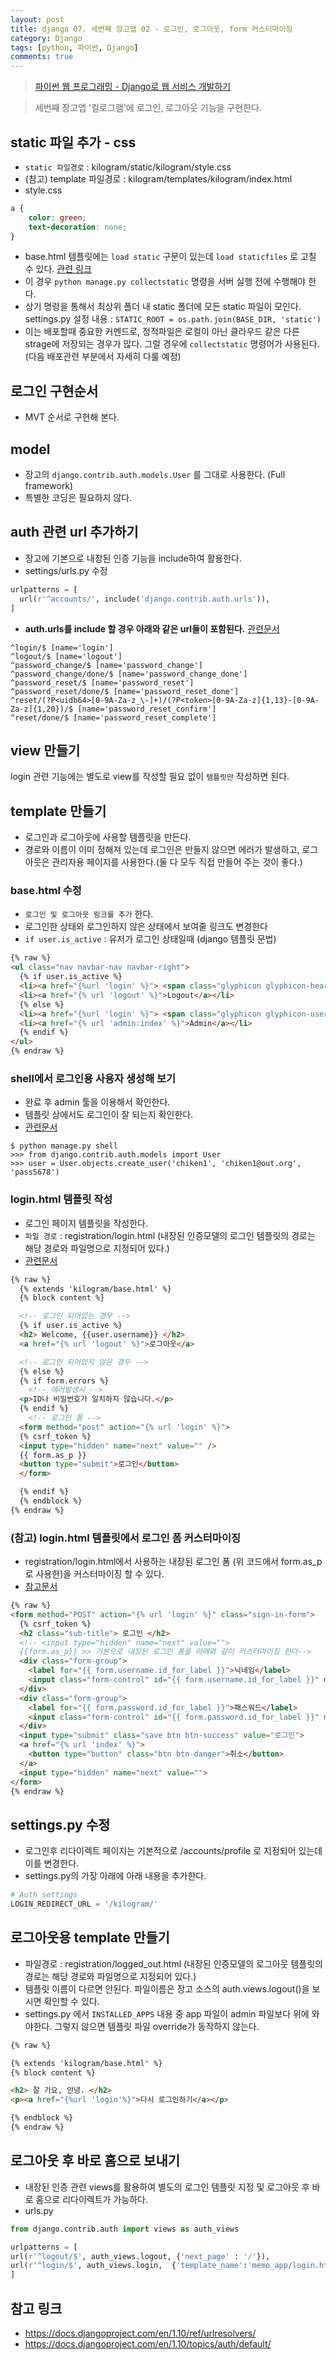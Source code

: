 ```yaml
---
layout: post
title: django 07. 세번째 장고앱 02 - 로그인, 로그아웃, form 커스터마이징
category: Django
tags: [python, 파이썬, Django]
comments: true
---
```

> [파이썬 웹 프로그래밍 - Django로 웹 서비스 개발하기 ](https://www.inflearn.com/course/django-%ED%8C%8C%EC%9D%B4%EC%8D%AC-%EC%9E%A5%EA%B3%A0-%EA%B0%95%EC%A2%8C/)

> 세번째 장고앱 '킬로그램'에 로그인, 로그아웃 기능을 구현한다.


## static 파일 추가 - css

- `static 파일경로` : kilogram/static/kilogram/style.css
- (참고) template 파일경로 : kilogram/templates/kilogram/index.html
- style.css

```css
a {
    color: green;
    text-decoration: none;
}
```

- base.html 템플릿에는 `load static` 구문이 있는데 `load staticfiles` 로 고칠 수 있다. [관련 링크](http://stackoverflow.com/questions/24238496/what-is-the-difference-between-load-staticfiles-and-load-static)
- 이 경우 `python manage.py collectstatic` 명령을 서버 실행 전에 수행해야 한다.
- 상기 명령을 통해서 최상위 폴더 내 static 폴더에 모든 static 파일이 모인다. settings.py 설정 내용 : `STATIC_ROOT = os.path.join(BASE_DIR, 'static')`
- 이는 배포할때 중요한 커멘드로, 정적파일은 로컬이 아닌 클라우드 같은 다른 strage에 저장되는 경우가 많다. 그럴 경우에 `collectstatic` 명령어가 사용된다. (다음 배포관련 부분에서 자세히 다룰 예정)

## 로그인 구현순서
- MVT 순서로 구현해 본다.


## model

- 장고의 `django.contrib.auth.models.User` 를 그대로 사용한다. (Full framework)
- 특별한 코딩은 필요하지 않다.

## auth 관련 url 추가하기

- 장고에 기본으로 내장된 인증 기능을 include하여 활용한다.
- settings/urls.py 수정

```python
urlpatterns = [
  url(r'^accounts/', include('django.contrib.auth.urls')),
]
```

- **auth.urls를 include 할 경우 아래와 같은 url들이 포함된다.** [관련문서](https://docs.djangoproject.com/en/1.10/topics/auth/default/#module-django.contrib.auth.views)

```shell
^login/$ [name='login']
^logout/$ [name='logout']
^password_change/$ [name='password_change']
^password_change/done/$ [name='password_change_done']
^password_reset/$ [name='password_reset']
^password_reset/done/$ [name='password_reset_done']
^reset/(?P<uidb64>[0-9A-Za-z_\-]+)/(?P<token>[0-9A-Za-z]{1,13}-[0-9A-Za-z]{1,20})/$ [name='password_reset_confirm']
^reset/done/$ [name='password_reset_complete']
```


## view 만들기

login 관련 기능에는 별도로 view를 작성할 필요 없이 `템플릿만` 작성하면 된다.


## template 만들기

- 로그인과 로그아웃에 사용할 템플릿을 만든다.
- 경로와 이름이 이미 정해져 있는데 로그인은 만들지 않으면 에러가 발생하고, 로그 아웃은 관리자용 페이지를 사용한다.(둘 다 모두 직접 만들어 주는 것이 좋다.)


### base.html 수정

- `로그인 및 로그아웃 링크를 추가` 한다.
- 로그인한 상태와 로그인하지 않은 상태에서 보여줄 링크도 변경한다
- `if user.is_active` : 유저가 로그인 상태일때 (django 템플릿 문법)

```html
{% raw %}
<ul class="nav navbar-nav navbar-right">
  {% if user.is_active %}
  <li><a href="{%url 'login' %}"> <span class="glyphicon glyphicon-heart"></span> {{user.username}}</a></li>
  <li><a href="{% url 'logout' %}">Logout</a></li>
  {% else %}
  <li><a href="{%url 'login' %}"> <span class="glyphicon glyphicon-user"></span> Login</a></li>
  <li><a href="{% url 'admin:index' %}">Admin</a></li>
  {% endif %}
</ul>
{% endraw %}
```

### shell에서 로그인용 사용자 생성해 보기

- 완료 후 admin 툴을 이용해서 확인한다.
- 템플릿 상에서도 로그인이 잘 되는지 확인한다.
- [관련문서](https://docs.djangoproject.com/en/1.10/topics/auth/default/#creating-users)

```
$ python manage.py shell
>>> from django.contrib.auth.models import User
>>> user = User.objects.create_user('chiken1', 'chiken1@out.org', 'pass5678')
```

### login.html 템플릿 작성
- 로그인 페이지 템플릿을 작성한다.
- `파일 경로` : registration/login.html (내장된 인증모델의 로그인 템플릿의 경로는 해당 경로와 파일명으로 지정되어 있다.)
- [관련문서](https://docs.djangoproject.com/en/1.10/topics/auth/default/#module-django.contrib.auth.views)

```html
{% raw %}
  {% extends 'kilogram/base.html' %}
  {% block content %}

  <!-- 로그인 되어있는 경우 -->
  {% if user.is_active %}
  <h2> Welcome, {{user.username}} </h2>
  <a href="{% url 'logout' %}">로그아웃</a>

  <!-- 로그인 되어있지 않은 경우 -->
  {% else %}
  {% if form.errors %}
    <!-- 에러발생시 -->
  <p>ID나 비밀번호가 일치하지 않습니다.</p>
  {% endif %}
    <!-- 로그인 폼 -->
  <form method="post" action="{% url 'login' %}">
  {% csrf_token %}
  <input type="hidden" name="next" value="" />
  {{ form.as_p }}
  <button type="submit">로그인</button>
  </form>

  {% endif %}
  {% endblock %}
{% endraw %}
```

### (참고) login.html 템플릿에서 로그인 폼 커스터마이징

- registration/login.html에서 사용하는 내장된 로그인 폼 (위 코드에서 form.as_p 로 사용한)을 커스터마이징 할 수 있다.
- [참고문서](https://docs.djangoproject.com/en/1.10/topics/forms/#rendering-fields-manually)


```html
{% raw %}
<form method="POST" action="{% url 'login' %}" class="sign-in-form">
  {% csrf_token %}
  <h2 class="sub-title"> 로그인 </h2>
  <!-- <input type="hidden" name="next" value="">
  {{form.as_p}} >> 기본으로 내장된 로그인 폼을 아래와 같이 커스터마이징 한다-->
  <div class="form-group">
    <label for="{{ form.username.id_for_label }}">닉네임</label>
    <input class="form-control" id="{{ form.username.id_for_label }}" maxlength="15" name="{{ form.username.html_name }}" type="text" />
  </div>
  <div class="form-group">
    <label for="{{ form.password.id_for_label }}">패스워드</label>
    <input class="form-control" id="{{ form.password.id_for_label }}" maxlength="120" name="{{ form.password.html_name }}" type="password" />
  </div>
  <input type="submit" class="save btn btn-success" value="로그인">
  <a href="{% url 'index' %}">
    <button type="button" class="btn btn-danger">취소</button>
  </a>
  <input type="hidden" name="next" value="">
</form>
{% endraw %}
```

## settings.py 수정

- 로그인후 리다이렉트 페이지는 기본적으로 /accounts/profile 로 지정되어 있는데 이를 변경한다.
- settings.py의 가장 아래에 아래 내용을 추가한다.

```python
# Auth settings
LOGIN_REDIRECT_URL = '/kilogram/'
```



## 로그아웃용 template 만들기

- 파일경로 : registration/logged_out.html (내장된 인증모델의 로그아웃 템플릿의 경로는 해당 경로와 파일명으로 지정되어 있다.)
- 템플릿 이름이 다르면 안된다. 파일이름은 장고 소스의 auth.views.logout()을 보시면 확인할 수 있다.
- settings.py 에서 `INSTALLED_APPS` 내용 중 app 파일이 admin 파일보다 위에 와야한다. 그렇지 않으면 템플릿 파일 override가 동작하지 않는다.

```html
{% raw %}

{% extends 'kilogram/base.html' %}
{% block content %}

<h2> 잘 가요, 안녕. </h2>
<p><a href="{%url 'login'%}">다시 로그인하기</a></p>

{% endblock %}
{% endraw %}
```

## 로그아웃 후 바로 홈으로 보내기
- 내장된 인증 관련 views를 활용하여 별도의 로그인 템플릿 지정 및 로그아웃 후 바로 홈으로 리다이렉트가 가능하다.
- urls.py

```python
from django.contrib.auth import views as auth_views

urlpatterns = [
url(r'^logout/$', auth_views.logout, {'next_page' : '/'}),
url(r'^login/$', auth_views.login,  {'template_name':'memo_app/login.html'}),
]
```

## 참고 링크
- <https://docs.djangoproject.com/en/1.10/ref/urlresolvers/>
- <https://docs.djangoproject.com/en/1.10/topics/auth/default/>
